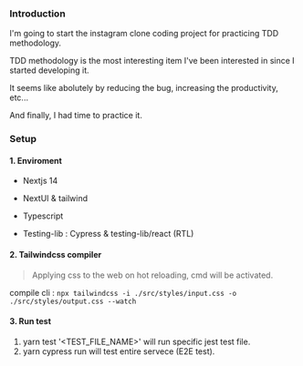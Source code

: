 ### Introduction

I'm going to start the instagram clone coding project for practicing TDD methodology.

TDD methodology is the most interesting item I've been interested in since I started developing it.

It seems like abolutely by reducing the bug, increasing the productivity, etc...

And finally, I had time to practice it.

### Setup

#### 1. Enviroment

- Nextjs 14
- NextUI & tailwind
- Typescript

- Testing-lib : Cypress & testing-lib/react (RTL)

#### 2. Tailwindcss compiler

> Applying css to the web on hot reloading, cmd will be activated.

compile cli : `npx tailwindcss -i ./src/styles/input.css -o ./src/styles/output.css --watch`

#### 3. Run test

1. yarn test '<TEST_FILE_NAME>' will run specific jest test file.
2. yarn cypress run will test entire servece (E2E test).
